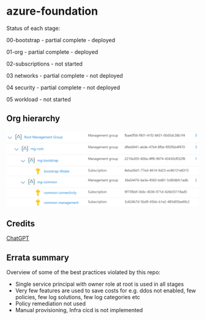 # azure-foundation

Status of each stage:

00-bootstrap - partial complete - deployed

01-org - partial complete - deployed

02-subscriptions - not started

03 networks - partial complete - not deployed

04 security - partial complete - not deployed

05 workload - not started

## Org hierarchy

![Alt text](images/image.png)


## Credits
[ChatGPT](https://chat.openai.com/)

## Errata summary
Overview of some of the best practices violated by this repo: 

- Single service principal with owner role at root is used in all stages
- Very few features are used to save costs for e.g. ddos not enabled, few policies, few log solutions, few log categories etc
- Policy remediation not used
- Manual provisioning, Infra cicd is not implemented